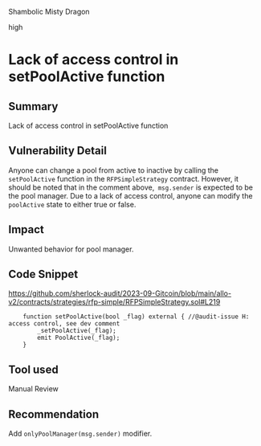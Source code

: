 Shambolic Misty Dragon

high

# Lack of access control in setPoolActive function
## Summary
Lack of access control in setPoolActive function

## Vulnerability Detail
Anyone can change a pool from active to inactive by calling the `setPoolActive` function in the `RFPSimpleStrategy` contract. However, it should be noted that in the comment above,` msg.sender` is expected to be the pool manager. Due to a lack of access control, anyone can modify the `poolActive` state to either true or false.

## Impact
Unwanted behavior for pool manager. 

## Code Snippet
https://github.com/sherlock-audit/2023-09-Gitcoin/blob/main/allo-v2/contracts/strategies/rfp-simple/RFPSimpleStrategy.sol#L219

```solidity
    function setPoolActive(bool _flag) external { //@audit-issue H: access control, see dev comment
        _setPoolActive(_flag);
        emit PoolActive(_flag);
    }
```
## Tool used

Manual Review

## Recommendation
Add `onlyPoolManager(msg.sender)` modifier. 